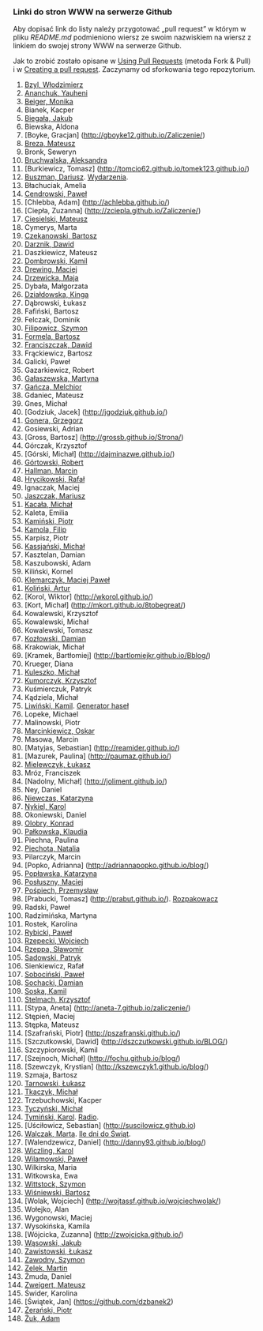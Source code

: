 ﻿### Linki do stron WWW na serwerze Github

Aby dopisać link do listy należy przygotować „pull request”
w którym w pliku *README.md* podmieniono wiersz
ze swoim nazwiskiem na wiersz z linkiem do swojej strony
WWW na serwerze Github.

Jak to zrobić zostało opisane w [Using Pull Requests](https://help.github.com/articles/using-pull-requests)
(metoda Fork & Pull) i w [Creating a pull request](https://help.github.com/articles/creating-a-pull-request).
Zaczynamy od sforkowania tego repozytorium.

1. [Bzyl, Włodzimierz](http://wbzyl.github.io/)
1. [Ananchuk, Yauheni](http://zhenya1096.github.io/zaliczenie/)
1. [Beiger, Monika](http://mbeiger.github.io/)
1. Bianek, Kacper
1. [Biegała, Jakub](http://jbiegala.github.io/Blog/)
1. Biewska, Aldona
1. [Boyke, Gracjan] (http://gboyke12.github.io/Zaliczenie/)
1. [Breza, Mateusz](http://mbreza.github.io/rep1/)
1. Bronk, Seweryn
1. [Bruchwalska, Aleksandra](http://abruchwalska.github.io/zaliczenie/)
1. [Burkiewicz, Tomasz] (http://tomcio62.github.io/tomek123.github.io/)
1. [Buszman, Dariusz](http://dbuszman.github.io/). [Wydarzenia](https://github.com/dbuszman/Skrypt).
1. Błachuciak, Amelia
1. [Cendrowski, Paweł](http://pcendrowski.github.io/Blog-SP/)
1. [Chlebba, Adam] (http://achlebba.github.io/)
1. [Ciepła, Zuzanna] (http://zciepla.github.io/Zaliczenie/)
1. [Ciesielski, Mateusz](http://m-ciesielski.github.io/blog/)
1. Cymerys, Marta
1. [Czekanowski, Bartosz](http://raverok.github.io/Blog)
1. [Darznik, Dawid](http://Dawid93.github.io)
1. Daszkiewicz, Mateusz
1. [Dombrowski, Kamil](http://kdombrowski.github.io/blog)
1. [Drewing, Maciej](http://niedwiediew.github.io/)
1. [Drzewicka, Maja](http://majad.github.io/blog/)
1. Dybała, Małgorzata
1. [Działdowska, Kinga](http://kdzialdowska.github.io/blog/)
1. Dąbrowski, Łukasz
1. Fafiński, Bartosz
1. Felczak, Dominik
1. [Filipowicz, Szymon](http://banan3k.github.io/zaliczenie/)
1. [Formela, Bartosz](http://bformela.github.io/blog/)
1. [Franciszczak, Dawid](http://dfranciszczak.github.io/zalicz/)
1. Frąckiewicz, Bartosz
1. Galicki, Paweł
1. Gazarkiewicz, Robert
1. [Gałaszewska, Martyna](http://mgalaszewska.github.io/zaliczenie/)
1. [Gańcza, Melchior](http://melgan.github.io/)
1. Gdaniec, Mateusz
1. Gnes, Michał
1. [Godziuk, Jacek] (http://jgodziuk.github.io/) 
1. [Gonera, Grzegorz](http://armacoder.github.io/)
1. Gosiewski, Adrian
1. [Gross, Bartosz]  (http://grossb.github.io/Strona/)
1. Górczak, Krzysztof
1. [Górski, Michał] (http://dajminazwe.github.io/)
1. [Górtowski, Robert](http://jabycplacek.github.io/Blog/)
1. [Hallman, Marcin](http://tearnwair.github.io/)
1. [Hrycikowski, Rafał](http://kreteda.github.io/zaliczenie2/)
1. Ignaczak, Maciej
1. [Jaszczak, Mariusz](http://mjaszczak.github.io/Blog/)
1. [Kacała, Michał](http://mkacala6.github.io/Michal-Kacala/)
1. Kaleta, Emilia
1. [Kamiński, Piotr](http://szokowirowka.github.io/Zaliczenie/)
1. [Kamola, Filip](http://fkamola.github.io/Blog/)
1. Karpisz, Piotr
1. [Kassjański, Michał](http://mkassjanski.github.io/blog/)
1. Kasztelan, Damian
1. Kaszubowski, Adam
1. Kiliński, Kornel
1. [Klemarczyk, Maciej Paweł](http://mklemarczyk.github.io/)
1. [Koliński, Artur](http://arturkolinski.github.io/blog/)
1. [Korol, Wiktor] (http://wkorol.github.io/)
1. [Kort, Michał] (http://mkort.github.io/8tobegreat/)
1. Kowalewski, Krzysztof
1. Kowalewski, Michał
1. Kowalewski, Tomasz
1. [Kozłowski, Damian](http://dkozlowski.github.io/BLOG)
1. Krakowiak, Michał
1. [Kramek, Bartłomiej] (http://bartlomiejkr.github.io/Bblog/)
1. Krueger, Diana
1. [Kuleszko, Michał](http://kuleek.github.io/Blog)
1. [Kumorczyk, Krzysztof](http://kkumorczyk.github.io/)
1. Kuśmierczuk, Patryk
1. Kądziela, Michał
1. [Liwiński, Kamil](http://panufo.github.io/). [Generator haseł](https://github.com/panUFO/SP/blob/master/skrypt_hasla.md)
1. Lopeke, Michael
1. Malinowski, Piotr
1. [Marcinkiewicz, Oskar](http://boskioski.github.io/Blog)
1. Masowa, Marcin
1. [Matyjas, Sebastian] (http://reamider.github.io/)
1. [Mazurek, Paulina] (http://paumaz.github.io/)
1. [Mielewczyk, Łukasz](http://romety2.github.io/zaliczonko/)
1. Mróz, Franciszek
1. [Nadolny, Michał] (http://joliment.github.io/)
1. Ney, Daniel
1. [Niewczas, Katarzyna](http://kniewczas.github.io/kniewczas/)
1. [Nykiel, Karol](knykiel.github.io)
1. Okoniewski, Daniel
1. [Olobry, Konrad](http://kombi92.github.io/)
1. [Pałkowska, Klaudia](http://kpalkowska.github.io/)
1. Piechna, Paulina
1. [Piechota, Natalia](http://npiechota.github.io/project)
1. Pilarczyk, Marcin
1. [Popko, Adrianna] (http://adriannapopko.github.io/blog/)
1. [Popławska, Katarzyna](http://kpoplawska.github.io/)
1. [Posłuszny, Maciej](http://spalonytoster.github.io/)
1. [Pośpiech, Przemysław](http://rashhu.github.io/blog)
1. [Prabucki, Tomasz] (http://prabut.github.io/). [Rozpakowacz](https://github.com/prabut/Skrypty/blob/master/rozpakowacz)
1. Radski, Paweł
1. Radzimińska, Martyna
1. Rostek, Karolina
1. [Rybicki, Paweł](http://saovin.github.io/blog)
1. [Rzepecki, Wojciech](http://wojtass.github.io/)
1. [Rzeppa, Sławomir](http://srzeppa.github.io/)
1. [Sadowski, Patryk](http://psadowski.github.io/blog/)
1. Sienkiewicz, Rafał
1. [Sobociński, Paweł](http://redellex.github.io/First/)
1. [Sochacki, Damian](http://dam1993.github.io/PDK/)
1. [Soska, Kamil](http://ksoska.github.io)
1. [Stelmach, Krzysztof](http://krzysiekes.github.io/Krzysiek/)
1. [Stypa, Aneta] (http://aneta-7.github.io/zaliczenie/)
1. Stępień, Maciej
1. Stępka, Mateusz
1. [Szafrański, Piotr] (http://pszafranski.github.io/)
1. [Szczutkowski, Dawid] (http://dszczutkowski.github.io/BLOG/)
1. Szczypiorowski, Kamil
1. [Szejnoch, Michał] (http://fochu.github.io/blog/)
1. [Szewczyk, Krystian] (http://kszewczyk1.github.io/blog/)
1. Szmaja, Bartosz
1. [Tarnowski, Łukasz](http://ltarnowski1.github.io/Zaliczenie/)
1. [Tkaczyk, Michał](http://emkate.github.io/)
1. Trzebuchowski, Kacper
1. [Tyczyński, Michał](http://mtyczynski.github.io/Index/)
1. [Tymiński, Karol](http://ktyminski.github.io/). [Radio](https://github.com/ktyminski/Radio-skrypt).
1. [Uściłowicz, Sebastian] (http://suscilowicz.github.io)
1. [Walczak, Marta](http://mawala.github.io/). [Ile dni do Świąt](https://github.com/mawala/Skrypt).
1. [Walendzewicz, Daniel] (http://danny93.github.io/blog/)
1. [Wiczling, Karol](http://kwiczling.github.io/Repo1/)
1. [Wilamowski, Paweł](http://pwilamowski.github.io/)
1. Wilkirska, Maria
1. Witkowska, Ewa
1. [Wittstock, Szymon](http://swittstock.github.io/koziol)
1. [Wiśniewski, Bartosz](http://bwisniewski.github.io/zaliczenie/)
1. [Wolak, Wojciech] (http://wojtassf.github.io/wojciechwolak/)
1. Wołejko, Alan
1. Wygonowski, Maciej
1. Wysokińska, Kamila
1. [Wójcicka, Zuzanna] (http://zwojcicka.github.io/)
1. [Wąsowski, Jakub](http://jwasowski.github.io/Zaliczenie)
1. [Zawistowski, Łukasz](http://lzawistowski.github.io/Repo/)
1. [Zawodny, Szymon](http:/szyzaw.github.io/blog/)
1. [Zelek, Martin](http://martin123154.github.io/martin/)
1. Żmuda, Daniel
1. [Zweigert, Mateusz](http://mzweigert.github.io)
1. Świder, Karolina
1. [Świątek, Jan] (https://github.com/dzbanek2)
1. [Żerański, Piotr](http://pzeranski.github.io/)
1. [Żuk, Adam](http://a-zuk.github.io/blog/)
